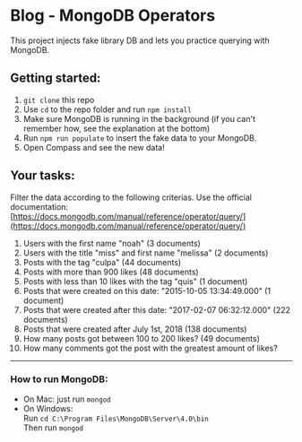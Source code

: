 # Blog - MongoDB Operators  
This project injects fake library DB and lets you practice querying with MongoDB.
  
## Getting started:  
1. `git clone` this repo
2. Use `cd` to the repo folder and run `npm install`
3. Make sure MongoDB is running in the background (if you can't remember how, see the explanation at the bottom)  
4. Run `npm run populate` to insert the fake data to your MongoDB.
5. Open Compass and see the new data!

## Your tasks:
Filter the data according to the following criterias.
Use the official documentation:
[https://docs.mongodb.com/manual/reference/operator/query/](https://docs.mongodb.com/manual/reference/operator/query/)

1. Users with the first name "noah" (3 documents)
2. Users with the title "miss" and first name "melissa" (2 documents)
3. Posts with the tag "culpa" (44 documents)
4. Posts with more than 900 likes (48 documents)
5. Posts with less than 10 likes with the tag "quis" (1 document)
6. Posts that were created on this date: "2015-10-05 13:34:49.000" (1 document)
7. Posts that were created after this date: "2017-02-07 06:32:12.000" (222 documents)
8. Posts that were created after July 1st, 2018 (138 documents)
9. How many posts got between 100 to 200 likes? (49 documents)
10. How many comments got the post with the greatest amount of likes?

---  

### How to run MongoDB:  
- On Mac: just run `mongod`  
- On Windows:  
Run `cd C:\Program Files\MongoDB\Server\4.0\bin`  
Then run `mongod`
